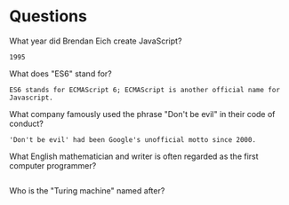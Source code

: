 # Questions

What year did Brendan Eich create JavaScript?

```
1995

```

What does "ES6" stand for?

```
ES6 stands for ECMAScript 6; ECMAScript is another official name for Javascript.

```

What company famously used the phrase "Don't be evil" in their code of conduct?

```
'Don't be evil' had been Google's unofficial motto since 2000.

```

What English mathematician and writer is often regarded as the first computer programmer?

```

```

Who is the "Turing machine" named after?

```

```
